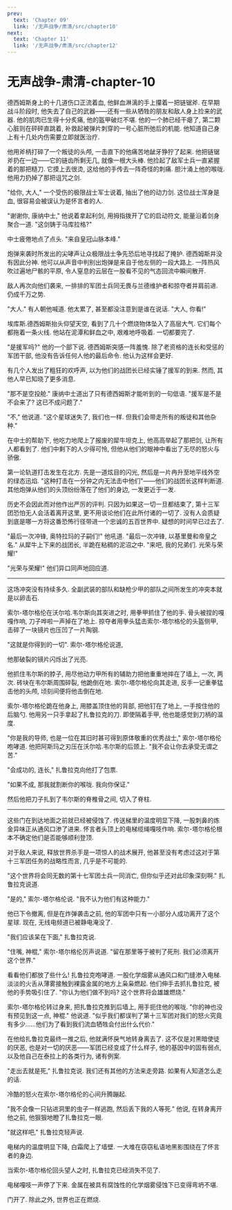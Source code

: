 ```yaml
---
prev:
  text: 'Chapter 09'
  link: '/无声战争/肃清/src/chapter10'
next:
  text: 'Chapter 11'
  link: '/无声战争/肃清/src/chapter12'
---
```


# 无声战争-肃清-chapter-10

德西姆斯身上的十几道伤口正流着血, 他鲜血淋漓的手上攥着一把链锯斧. 在早期战斗阶段时, 他失去了自己的武器——还有一些从牺牲的朋友和敌人身上捡来的武器. 他的肌肉已生得十分炙痛, 他的盔甲破烂不堪. 他的一个肺已经干瘪了, 第二颗心脏则在砰砰直跳着, 补救起被弹片刺穿的一号心脏所弛后的机能. 他知道自己身上有十几处内伤需要立即就医治疗.

他用斧柄打碎了一个叛徒的头颅, 一击直下的他痛苦地龇牙狰狞了起来. 他把链锯斧扔在一边——它的链齿所剩无几, 就像一根大头棒. 他捡起了敌军士兵一直紧握着的那把糙刀. 它摸上去很烫, 这给他的手传去一阵奇怪的刺痛. 胆汁涌上他的喉咙. 他用力扔掉了那把诅咒之剑.

"给你, 大人," 一个受伤的极限战士军士说着, 抽出了他的动力剑. 这位战士浑身是血, 很容易会被误认为是怀言者的人.

"谢谢你, 康纳中士," 他说着拿起利剑, 用拇指拨开了它的启动符文, 能量沿着剑身聚合一道. "这剑铸于马库拉格?"

中士疲倦地点了点头. "来自皇冠山脉本峰."

炮弹来袭时所发出的尖哮声让众极限战士争先恐后地寻找起了掩护. 德西姆斯并没有因此分神. 他可以从声音中判别出炮弹是来自于他左侧的一段大路上. 一阵热风吹过遍地尸骸的平原, 令人窒息的云层在一股看不见的气态回流中瞬间散开.

敌人再次向他们袭来, 一排排的军团士兵同无畏与兰德维护者和掠夺者并肩前进. 仍成千万之势.

"大人." 有人朝他喊道. 他太累了, 甚至都没注意到是谁在说话. "大人, 你看!"

埃库斯.德西姆斯抬头仰望天空, 看到了几十个燃烧物体坠入了高层大气. 它们每个都拖着一条火线. 他站在泥潭和鲜血之中, 艰难地呼吸着. 一切都要完了.

"是援军吗?" 他的一个部下说. 德西姆斯突感一阵羞愧. 除了老资格的连长和受惩的军团干部, 他没有告诉任何人他的最后命令. 他认为这样会更好.

有几个人发出了粗狂的欢呼声, 以为他们的战团长已经实锤了援军的到来. 然而, 其他人早已知晓了更多消息.

"那不是空投舱." 康纳中士道出了只有德西姆斯才能听到的一句低语. "援军是不是不会来了? 这已不成问题了."

"不," 他说道. "这个星球迷失了, 我们也一样. 但我们会带走所有的叛徒和其他杂种."

在中士的帮助下, 他吃力地爬上了报废的犀牛坦克上, 他高高举起了那把剑, 让所有人都看到了. 他们中剩下的人少得可怜, 但他从他们的眼神中看出了无尽的怒火与骄傲.

第一论轨道打击发生在北方. 先是一道炫目的闪光, 然后是一片冉升至地平线外空的绿态迅焰. "这种打击在一分钟之内无法击中他们"——他们的战团长这样判断道. 其他炮弹从他们的头顶纷纷落在了他们的身边, 一发更近于一发.

历史不会因此而对他作出严厉的评判. 只因为如果这一切一旦都结束了, 第十三军团恐怕无人会活着离开这里, 更不用谈论他们在此所付诸的一切了. 没有人会质疑到底是哪一方将这番恐怖行径带进一个忠诚的五百世界中. 疑想的时间早已过去了.

"最后一次冲锋, 奥特拉玛的子嗣们!" 他吼道. "最后一次冲锋, 以基里曼和帝皇之名." 从犀牛上下来的战团长, 半跪在粘稠的泥沼之中. "来吧, 我的兄弟们. 光荣与荣耀!"

"光荣与荣耀!" 他们异口同声地回应道.

--------

这场冲突没有持续多久. 全副武装的部队和缺枪少甲的部队之间所发生的冲突本就是以卵击石.

索尔-塔尔格伦在沃尔哈.韦尔斯向其突进之时, 用拳甲抓住了他的手. 骨头被捏的嘎嘎作响, 刀子哗啦一声掉在了地上. 掠夺者用拳头猛击索尔-塔尔格伦的头盔侧甲, 击碎了一块镜片也压凹了一片陶钢.

"这就是你得到的一切". 索尔-塔尔格伦说道,

他那破裂的镜片闪烁出了光亮.

他抓住韦尔斯的脖子, 用尽他动力甲所有的辅助力把他重重地摔在了墙上, 一次, 两次. 砖块在韦尔斯周围碎裂, 他跪倒在地. 索尔-塔尔格伦向其走进, 反手一记重拳猛击他的头颅, 顷刻间便将他击倒在地.

索尔-塔尔格伦跪在他身上, 用膝盖顶住他的背部, 把他钉在了地上, 一手按住他的后脑勺. 他用另一只手拿起了扎鲁拉克的刀. 即使隔着手甲, 他也能感觉到刀柄的温度.

"你是我的导师, 也是一位在其旧时甚可得到原体敬重的优秀战士," 索尔-塔尔格伦咆哮道. 他把阿斯玛之刃压在沃尔哈.韦尔斯的后颈上. "我不会让你去承受无谓之苦."

"会成功的, 连长," 扎鲁拉克向他打了包票.

"如果不成, 那我就割断你的喉咙. 我向你保证."

然后他把刀子扎到了韦尔斯的脊椎骨之间, 切入了脊柱.

--------

这些门在到达地面之前就已经被侵蚀了. 传送梯里的温度明显下降, 一股刺鼻的炼金异味正从通风口渗了进来. 怀言者头顶上的电梯缆绳嘎吱作响. 索尔-塔尔格伦根本不确定他们是否能够顺利登顶.

对于敌人来说, 释放世界杀手是一项惊人的战术展开, 他甚至没有考虑过这对于第十三军团任务的战略性而言, 几乎是不可能的.

"这个世界将会同无数的第十七军团士兵一同消亡, 但你似乎还对此印象深刻啊." 扎鲁拉克说道.

"是的," 索尔-塔尔格伦说. "我不认为他们有这种能力."

他已下令撤离, 但是在炸弹袭击之前, 他的军团中只有一小部分人成功离开了这个星球. 现在, 无线电频道已被静电淹没了.

"我们应该呆在下面," 扎鲁拉克说.

"住嘴, 神棍," 索尔-塔尔格伦厉声说道. "留在那里等于被判了死刑. 我们必须离开这个世界."

看看他们都放了些什么! 扎鲁拉克咆哮道. 一股化学烟雾从通风口和门缝渗入电梯. 淡淡的火舌从薄雾接触到裸露金属的地方上枭枭燃起. 他们伸手去抓扎鲁拉克, 被他的手势吸引住了. "你认为他们做不到吗? 这个世界将会雄雄燃烧."

索尔-塔尔格伦转过身来, 把扎鲁拉克推到后墙上, 用手扼住他的喉咙. "你的神也没有预见到这一点, 神棍." 他说道. "似乎我们都误判了第十三军团对我们的怒火究竟有多少……他们为了看到我们流血牺牲会付出什么代价."

在他给扎鲁拉克最终一推之后, 他就满怀戾气地转身离去了. 这不仅是对黑暗使徒的厌恶, 也是对一切的厌恶——军团已经变成了什么样子, 他的基因中的固有弱点, 以及他自己在泰拉上的各类行为, 诸有例案.

"走出去就是死," 扎鲁拉克说. 我们还有其他的方法来走旁路. 如果有人知道怎么走的话.

冷酷的怒火在索尔-塔尔格伦的心间升腾蹦起.

"我不会像一只钻进洞里的虫子一样逃跑, 然后丢下我的人等死." 他说, 在转身离开他之前, 他狠狠地瞪了扎鲁拉克一眼.

"就这样吧," 扎鲁拉克轻声说.

电梯内的温度明显下降, 白霜爬上了墙壁. 一大堆在窃窃私语地黑影围绕在了怀言者的身边.

当索尔-塔尔格伦回头望人之时, 扎鲁拉克已经消失不见了.

电梯嘎吱一声停了下来. 金属在被具有腐蚀性的化学烟雾侵蚀下已变得弯坍不堪.

门开了. 除此之外, 世界也正在燃烧.
